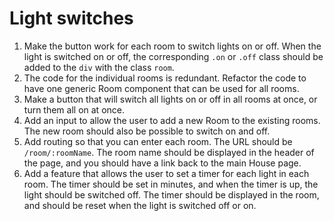 # Light switches

1. Make the button work for each room to switch lights on or off. When the light is switched on or off, the corresponding `.on` or `.off` class should be added to the `div` with the class `room`.
2. The code for the individual rooms is redundant. Refactor the code to have one generic Room component that can be used for all rooms.
3. Make a button that will switch all lights on or off in all rooms at once, or turn them all on at once.
4. Add an input to allow the user to add a new Room to the existing rooms. The new room should also be possible to switch on and off.
5. Add routing so that you can enter each room. The URL should be `/room/:roomName`. The room name should be displayed in the header of the page, and you should have a link back to the main House page.
6. Add a feature that allows the user to set a timer for each light in each room. The timer should be set in minutes, and when the timer is up, the light should be switched off. The timer should be displayed in the room, and should be reset when the light is switched off or on.
